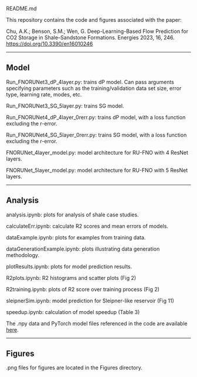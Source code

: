 README.md

This repository contains the code and figures associated with the paper:

Chu, A.K.; Benson, S.M.; Wen, G. Deep-Learning-Based Flow Prediction for CO2 Storage in Shale–Sandstone Formations. Energies 2023, 16, 246. https://doi.org/10.3390/en16010246

------------------------------
## Model

Run_FNORUNet3_dP_4layer.py: trains dP model. Can pass arguments specifying parameters such as the training/validation data set size, error type, learning rate, modes, etc.

Run_FNORUNet3_SG_5layer.py: trains SG model.

Run_FNORUNet4_dP_4layer_0rerr.py: trains dP model, with a loss function excluding the r-error.

Run_FNORUNet4_SG_5layer_0rerr.py: trains SG model, with a loss function excluding the r-error.

FNORUNet_4layer_model.py: model architecture for RU-FNO with 4 ResNet layers.

FNORUNet_5layer_model.py: model architecture for RU-FNO with 5 ResNet layers.

------------------------------
## Analysis

analysis.ipynb: plots for analysis of shale case studies.

calculateErr.ipynb: calculate R2 scores and mean errors of models.

dataExample.ipynb: plots for examples from training data.

dataGenerationExample.ipynb: plots illustrating data generation methodology.

plotResults.ipynb: plots for model prediction results.

R2plots.ipynb: R2 histograms and scatter plots (Fig 2)

R2training.ipynb: plots of R2 score over training process (Fig 2)

sleipnerSim.ipynb: model prediction for Sleipner-like reservoir (Fig 11)

speedup.ipynb: calculation of model speedup (Table 3)

The .npy data and PyTorch model files referenced in the code are available [here](https://drive.google.com/drive/folders/1f2AyrlatPhBSY0l4BffpUP1In9y64F9C?usp=sharing).

------------------------------
## Figures

.png files for figures are located in the Figures directory.
